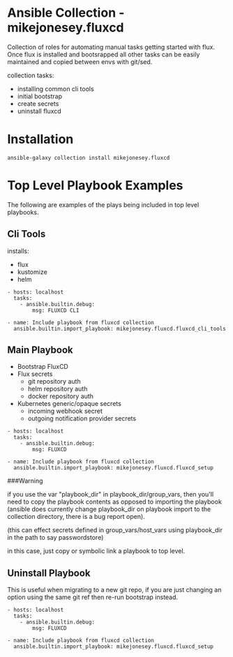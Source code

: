 # Ansible Collection - mikejonesey.fluxcd

Collection of roles for automating manual tasks getting started with flux. Once flux is installed and bootsrapped all other tasks can be easily maintained and copied between envs with git/sed.

collection tasks:
- installing common cli tools
- initial bootstrap
- create secrets
- uninstall fluxcd

# Installation

```
ansible-galaxy collection install mikejonesey.fluxcd
```

# Top Level Playbook Examples

The following are examples of the plays being included in top level playbooks.

## Cli Tools

installs:
- flux
- kustomize
- helm

```
- hosts: localhost
  tasks:
    - ansible.builtin.debug:
        msg: FLUXCD CLI

- name: Include playbook from fluxcd collection
  ansible.builtin.import_playbook: mikejonesey.fluxcd.fluxcd_cli_tools
```

## Main Playbook

- Bootstrap FluxCD
- Flux secrets
  - git repository auth
  - helm repository auth
  - docker repository auth
- Kubernetes generic/opaque secrets
  - incoming webhook secret
  - outgoing notification provider secrets

```
- hosts: localhost
  tasks:
    - ansible.builtin.debug:
        msg: FLUXCD

- name: Include playbook from fluxcd collection
  ansible.builtin.import_playbook: mikejonesey.fluxcd.fluxcd_setup

```
###Warning

if you use the var "playbook_dir" in playbook_dir/group_vars, 
then you'll need to copy the playbook contents as opposed to importing the playbook 
(ansible does currently change playbook_dir on playbook import to the collection directory, there is a bug report open). 

(this can effect secrets defined in group_vars/host_vars using playbook_dir in the path to say passwordstore)

in this case, just copy or symbolic link a playbook to top level.

## Uninstall Playbook

This is useful when migrating to a new git repo, if you are just changing an option using the same git ref then re-run bootstrap instead.

```
- hosts: localhost
  tasks:
    - ansible.builtin.debug:
        msg: FLUXCD

- name: Include playbook from fluxcd collection
  ansible.builtin.import_playbook: mikejonesey.fluxcd.fluxcd_setup

```
